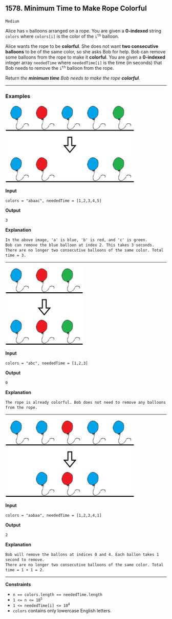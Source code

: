## 1578. Minimum Time to Make Rope Colorful

`Medium`

Alice has <code>n</code> balloons arranged on a rope. You are given a <strong>0-indexed</strong> string <code>colors</code> where <code>colors[i]</code> is the color of the <code>i<sup>th</sup></code> balloon.

Alice wants the rope to be <strong>colorful</strong>. She does not want <strong>two consecutive balloons</strong> to be of the same color, so she asks Bob for help. Bob can remove some balloons from the rope to make it <strong>colorful</strong>. You are given a <strong>0-indexed</strong> integer array <code>neededTime</code> where <code>neededTime[i]</code> is the time (in seconds) that Bob needs to remove the <code>i<sup>th</sup></code> balloon from the rope.

Return <em>the <strong>minimum time</strong> Bob needs to make the rope <strong>colorful</strong></em>.

---

### Examples


![](ballon1.jpg)

**Input**
```
colors = "abaac", neededTime = [1,2,3,4,5]
```

**Output**
```
3
```

**Explanation**
```
In the above image, 'a' is blue, 'b' is red, and 'c' is green.
Bob can remove the blue balloon at index 2. This takes 3 seconds.
There are no longer two consecutive balloons of the same color. Total time = 3.
```


---

![](balloon2.jpg)

**Input**
```
colors = "abc", neededTime = [1,2,3]
```

**Output**
```
0
```

**Explanation**
```
The rope is already colorful. Bob does not need to remove any balloons from the rope.
```


---

![](balloon3.jpg)

**Input**
```
colors = "aabaa", neededTime = [1,2,3,4,1]
```

**Output**
```
2
```

**Explanation**
```
Bob will remove the ballons at indices 0 and 4. Each ballon takes 1 second to remove.
There are no longer two consecutive balloons of the same color. Total time = 1 + 1 = 2.
```


---


**Constraints**

<ul>
<li><code>n == colors.length == neededTime.length</code></li>
<li><code>1 &lt;= n &lt;= 10<sup>5</sup></code></li>
<li><code>1 &lt;= neededTime[i] &lt;= 10<sup>4</sup></code></li>
<li><code>colors</code> contains only lowercase English letters.</li>
</ul>
